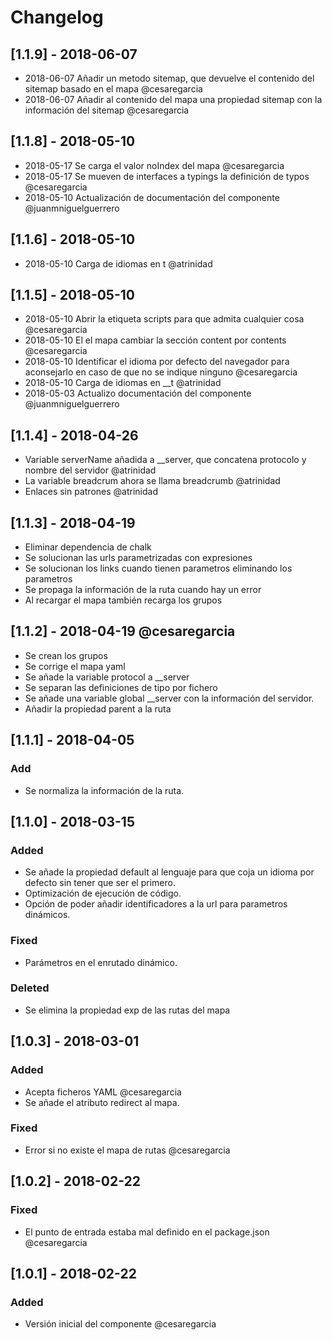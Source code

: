 # Changelog

## [1.1.9] - 2018-06-07

- 2018-06-07 Añadir un metodo sitemap, que devuelve el contenido del sitemap basado en el mapa @cesaregarcia
- 2018-06-07 Añadir al contenido del mapa una propiedad sitemap con la información del sitemap @cesaregarcia

## [1.1.8] - 2018-05-10

- 2018-05-17 Se carga el valor noIndex del mapa @cesaregarcia
- 2018-05-17 Se mueven de interfaces a typings la definición de typos @cesaregarcia
- 2018-05-10 Actualización de documentación del componente @juanmniguelguerrero

## [1.1.6] - 2018-05-10

- 2018-05-10 Carga de idiomas en t @atrinidad

## [1.1.5] - 2018-05-10

- 2018-05-10 Abrir la etiqueta scripts para que admita cualquier cosa @cesaregarcia
- 2018-05-10 El el mapa cambiar la sección content por contents @cesaregarcia
- 2018-05-10 Identificar el idioma por defecto del navegador para aconsejarlo en caso de que no se indique ninguno @cesaregarcia
- 2018-05-10 Carga de idiomas en __t @atrinidad
- 2018-05-03 Actualizo documentación del componente @juanmniguelguerrero

## [1.1.4] - 2018-04-26
- Variable serverName añadida a __server, que concatena protocolo y nombre del servidor @atrinidad
- La variable breadcrum ahora se llama breadcrumb @atrinidad
- Enlaces sin patrones @atrinidad

## [1.1.3] - 2018-04-19
- Eliminar dependencia de chalk
- Se solucionan las urls parametrizadas con expresiones
- Se solucionan los links cuando tienen parametros eliminando los parametros
- Se propaga la información de la ruta cuando hay un error
- Al recargar el mapa también recarga los grupos

## [1.1.2] - 2018-04-19 @cesaregarcia
- Se crean los grupos
- Se corrige el mapa yaml
- Se añade la variable protocol a __server
- Se separan las definiciones de tipo por fichero
- Se añade una variable global __server con la información del servidor.
- Añadir la propiedad parent a la ruta


## [1.1.1] - 2018-04-05
### Add
- Se normaliza la información de la ruta.

## [1.1.0] - 2018-03-15
### Added
- Se añade la propiedad default al lenguaje para que coja un idioma por defecto sin tener que ser el primero.
- Optimización de ejecución de código.
- Opción de poder añadir identificadores a la url para parametros dinámicos.

### Fixed
- Parámetros en el enrutado dinámico.

### Deleted
- Se elimina la propiedad exp de las rutas del mapa

## [1.0.3] - 2018-03-01
### Added
- Acepta ficheros YAML @cesaregarcia
- Se añade el atributo redirect al mapa.

### Fixed
- Error si no existe el mapa de rutas @cesaregarcia

## [1.0.2] - 2018-02-22
### Fixed
- El punto de entrada estaba mal definido en el package.json @cesaregarcia

## [1.0.1] - 2018-02-22
### Added
- Versión inicial del componente @cesaregarcia


